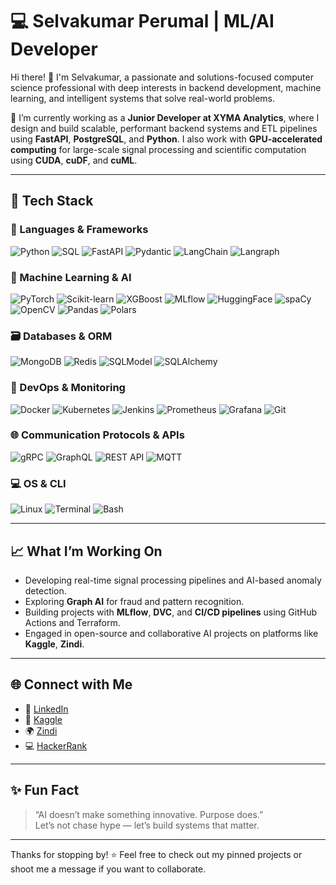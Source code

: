 # 💻 Selvakumar Perumal | ML/AI Developer

Hi there! 👋 I'm Selvakumar, a passionate and solutions-focused computer science professional with deep interests in backend development, machine learning, and intelligent systems that solve real-world problems.

🔭 I’m currently working as a **Junior Developer at XYMA Analytics**, where I design and build scalable, performant backend systems and ETL pipelines using **FastAPI**, **PostgreSQL**, and **Python**. I also work with **GPU-accelerated computing** for large-scale signal processing and scientific computation using **CUDA**, **cuDF**, and **cuML**.

---

## 🚀 Tech Stack

### 🧠 Languages & Frameworks

 ![Python](https://img.shields.io/badge/-Python-3776AB?logo=python&logoColor=white) ![SQL](https://img.shields.io/badge/-SQL-003B57?logo=postgresql&logoColor=white)  ![FastAPI](https://img.shields.io/badge/-FastAPI-009688?logo=fastapi&logoColor=white) 
 ![Pydantic](https://img.shields.io/badge/-Pydantic-0081CB?logo=pydantic&logoColor=white)  ![LangChain](https://img.shields.io/badge/-LangChain-black?logo=data:image/svg+xml;base64,PHN2ZyB3aWR0aD0iNzYiIGhlaWdodD0iNzYiIHZpZXdCb3g9IjAgMCA3NiA3NiIgeG1sbnM9Imh0dHA6Ly93d3cudzMu**c3ZjIiBmaWxsPSJub25lIj48L3N2Zz4=)  ![Langraph](https://img.shields.io/badge/-Langraph-6E40C9?style=flat&logo=data:image/svg+xml;base64,PHN2ZyB3aWR0aD0iMzAiIGhlaWdodD0iMzAiIHZpZXdCb3g9IjAgMCAzMCAzMCIgZmlsbD0ibm9uZSIgeG1sbnM9Imh0dHA6Ly93d3cudzMu**c3ZjIj48L3N2Zz4=) 

### 🤖 Machine Learning & AI

 ![PyTorch](https://img.shields.io/badge/-PyTorch-EE4C2C?logo=pytorch&logoColor=white)  ![Scikit-learn](https://img.shields.io/badge/-Scikit--learn-F7931E?logo=scikit-learn&logoColor=white)  ![XGBoost](https://img.shields.io/badge/-XGBoost-EC6B2C?logo=data:image/svg+xml;base64,PHN2Zy8+) 
 ![MLflow](https://img.shields.io/badge/-MLflow-0077B6?logo=mlflow&logoColor=white)  ![HuggingFace](https://img.shields.io/badge/-HuggingFace-FFD21F?logo=huggingface&logoColor=black)  ![spaCy](https://img.shields.io/badge/-spaCy-09A3D5?logo=spacy&logoColor=white) 
 ![OpenCV](https://img.shields.io/badge/-OpenCV-5C3EE8?logo=opencv&logoColor=white) ![Pandas](https://img.shields.io/badge/-Pandas-150458?logo=pandas&logoColor=white)  ![Polars](https://img.shields.io/badge/-Polars-5A3FC0?logo=polars&logoColor=white) 

### 🗃️ Databases & ORM

 ![MongoDB](https://img.shields.io/badge/-MongoDB-47A248?logo=mongodb&logoColor=white)  ![Redis](https://img.shields.io/badge/-Redis-DC382D?logo=redis&logoColor=white)  ![SQLModel](https://img.shields.io/badge/-SQLModel-1F4E79?logo=fastapi&logoColor=white) 
 ![SQLAlchemy](https://img.shields.io/badge/-SQLAlchemy-2C4B7D?logo=sqlalchemy&logoColor=white)  

### 🧰 DevOps & Monitoring

 ![Docker](https://img.shields.io/badge/-Docker-2496ED?logo=docker&logoColor=white)  ![Kubernetes](https://img.shields.io/badge/-Kubernetes-326CE5?logo=kubernetes&logoColor=white)  ![Jenkins](https://img.shields.io/badge/-Jenkins-D24939?logo=jenkins&logoColor=white) 
 ![Prometheus](https://img.shields.io/badge/-Prometheus-E6522C?logo=prometheus&logoColor=white)  ![Grafana](https://img.shields.io/badge/-Grafana-F46800?logo=grafana&logoColor=white)  ![Git](https://img.shields.io/badge/-Git-F05032?logo=git&logoColor=white) 

### 🌐 Communication Protocols & APIs

 ![gRPC](https://img.shields.io/badge/-gRPC-4285F4?logo=grpc&logoColor=white)  ![GraphQL](https://img.shields.io/badge/-GraphQL-E10098?logo=graphql&logoColor=white)  ![REST API](https://img.shields.io/badge/-REST--API-6DB33F?logo=spring&logoColor=white) 
 ![MQTT](https://img.shields.io/badge/-MQTT-660066?logo=eclipse-mosquitto&logoColor=white) 

### 💻 OS & CLI

 ![Linux](https://img.shields.io/badge/-Linux-FCC624?logo=linux&logoColor=black)  ![Terminal](https://img.shields.io/badge/-Terminal-000000?logo=gnu-bash&logoColor=white)  ![Bash](https://img.shields.io/badge/-Bash-4EAA25?logo=gnu-bash&logoColor=white) 


---

## 📈 What I’m Working On

- Developing real-time signal processing pipelines and AI-based anomaly detection.
- Exploring **Graph AI** for fraud and pattern recognition.
- Building projects with **MLflow**, **DVC**, and **CI/CD pipelines** using GitHub Actions and Terraform.
- Engaged in open-source and collaborative AI projects on platforms like **Kaggle**, **Zindi**.

---

## 🌐 Connect with Me

- 🔗 [LinkedIn](https://www.linkedin.com/in/selvakumarperumal)
- 🧠 [Kaggle](https://www.kaggle.com/selvakumarperumal)
- 🌍 [Zindi](https://zindi.africa/users/selvakumarperumal)
- 💻 [HackerRank](https://www.hackerrank.com/selvakumarp1)

---

## ✨ Fun Fact

> “AI doesn’t make something innovative. Purpose does.”  
> Let’s not chase hype — let’s build systems that matter.

---

Thanks for stopping by! ⭐️ Feel free to check out my pinned projects or shoot me a message if you want to collaborate.

